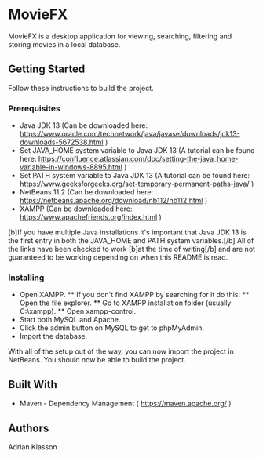 # MovieFX
MovieFX is a desktop application for viewing, searching, filtering and storing movies in a local database.

## Getting Started
Follow these instructions to build the project.

### Prerequisites
* Java JDK 13 (Can be downloaded here: https://www.oracle.com/technetwork/java/javase/downloads/jdk13-downloads-5672538.html )
* Set JAVA_HOME system variable to Java JDK 13 (A tutorial can be found here: https://confluence.atlassian.com/doc/setting-the-java_home-variable-in-windows-8895.html )
* Set PATH system variable to Java JDK 13 (A tutorial can be found here: https://www.geeksforgeeks.org/set-temporary-permanent-paths-java/ )
* NetBeans 11.2 (Can be downloaded here: https://netbeans.apache.org/download/nb112/nb112.html )
* XAMPP (Can be downloaded here: https://www.apachefriends.org/index.html )

[b]If you have multiple Java installations it's important that Java JDK 13 is the first entry in both the JAVA_HOME and PATH system variables.[/b]
All of the links have been checked to work [b]at the time of writing[/b] and are not guaranteed to be working depending on when this README is read.

### Installing
* Open XAMPP.
** If you don't find XAMPP by searching for it do this:
** Open the file explorer.
** Go to XAMPP installation folder (usually C:\xampp).
** Open xampp-control.
* Start both MySQL and Apache.
* Click the admin button on MySQL to get to phpMyAdmin.
* Import the database.

With all of the setup out of the way, you can now import the project in NetBeans. You should now be able to build the project.

## Built With
* Maven - Dependency Management ( https://maven.apache.org/ )

## Authors
Adrian Klasson
